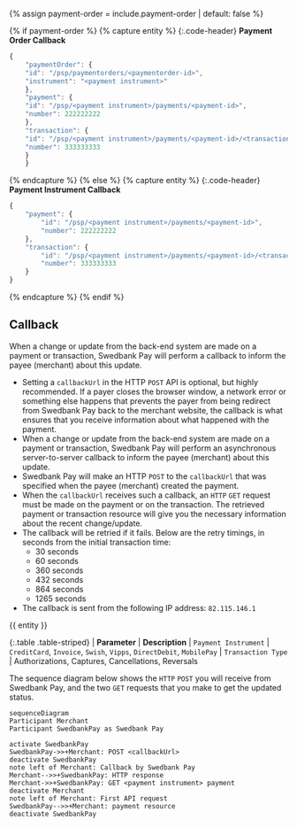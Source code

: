 {% assign payment-order = include.payment-order | default: false %}

{% if payment-order %}
    {% capture entity %}
{:.code-header}
**Payment Order Callback**

```js
{
    "paymentOrder": {
    "id": "/psp/paymentorders/<paymentorder-id>",
    "instrument": "<payment instrument>"
    },
    "payment": {
    "id": "/psp/<payment instrument>/payments/<payment-id>",
    "number": 222222222
    },
    "transaction": {
    "id": "/psp/<payment instrument>/payments/<payment-id>/<transaction type>/<transaction-id>",
    "number": 333333333
    }
    }
```

{% endcapture %}
{% else %}
    {% capture entity %}
{:.code-header}
**Payment Instrument Callback**

```js
{
    "payment": {
        "id": "/psp/<payment instrument>/payments/<payment-id>",
        "number": 222222222
    },
    "transaction": {
        "id": "/psp/<payment instrument>/payments/<payment-id>/<transaction type>/<transaction-id>",
        "number": 333333333
    }
}
```

{% endcapture %}
{% endif %}

## Callback

When a change or update from the back-end system are made on a payment or
transaction, Swedbank Pay will perform a callback to inform the payee (merchant)
about this update.

* Setting a `callbackUrl` in the HTTP `POST` API is optional, but highly
  recommended. If a payer closes the browser window, a network error or
  something else happens that prevents the payer from being redirect from
  Swedbank Pay back to the merchant website, the callback is what ensures that
  you receive information about what happened with the payment.
* When a change or update from the back-end system are made on a payment or
  transaction, Swedbank Pay will perform an asynchronous server-to-server
  callback to inform the payee (merchant) about this update.
* Swedbank Pay will make an HTTP `POST` to the `callbackUrl` that was specified
  when the payee (merchant) created the payment.
* When the `callbackUrl` receives such a callback, an `HTTP` `GET` request must
  be made on the payment or on the transaction. The retrieved payment or
  transaction resource will give you the necessary information about the recent
  change/update.
* The callback will be retried if it fails. Below are the retry timings, in
  seconds from the initial transaction time:
  * 30 seconds
  * 60 seconds
  * 360 seconds
  * 432 seconds
  * 864 seconds
  * 1265 seconds
* The callback is sent from the following IP address: `82.115.146.1`

{{ entity }}

{:.table .table-striped}
| **Parameter** | **Description**
| `Payment Instrument` | `CreditCard`, `Invoice`, `Swish`, `Vipps`, `DirectDebit`, `MobilePay`
| `Transaction Type` | Authorizations, Captures, Cancellations, Reversals

The sequence diagram below shows the `HTTP` `POST` you will receive from
Swedbank Pay, and the two `GET` requests that you make to get the updated
status.

```mermaid
sequenceDiagram
Participant Merchant
Participant SwedbankPay as Swedbank Pay

activate SwedbankPay
SwedbankPay->>+Merchant: POST <callbackUrl>
deactivate SwedbankPay
note left of Merchant: Callback by Swedbank Pay
Merchant-->>+SwedbankPay: HTTP response
Merchant->>+SwedbankPay: GET <payment instrument> payment
deactivate Merchant
note left of Merchant: First API request
SwedbankPay-->>+Merchant: payment resource
deactivate SwedbankPay
```
